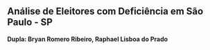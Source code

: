 ## Análise de Eleitores com Deficiência em São Paulo - SP

**Dupla: Bryan Romero Ribeiro, Raphael Lisboa do Prado**
